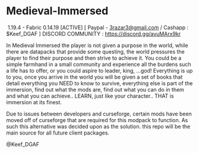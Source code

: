 # Medieval-Immersed

 1.19.4 - Fabric 0.14.19 [ACTIVE]
[ Paypal - 3razar3@gmail.com / Cashapp : $Keef_DGAF ]
DISCORD COMMUNITY : https://discord.gg/avuMArx9kr
 

In Medieval Immersed the player is not given a purpose in the world, while there are datapacks that provide some questing, the world pressures the player to find their purpose and then strive to achieve it. You could be a simple farmhand in a small community and experience all the burdens such a life has to offer, or you could aspire to leader, king, ...god! Everything is up to you, once you arrive in the world you will be given a set of books that detail everything you NEED to know to survive, everything else is part of the immersion, find out what the mods are, find out what you can do in them and what you can achieve.. LEARN, just like your character.. THAT is immersion at its finest. 
 

Due to issues between developers and curseforge, certain mods have been moved off of curseforge that are required for this modpack to function. As such this alternative was decided upon as the solution. this repo will be the main source for all future client packages.


@Keef_DGAF

